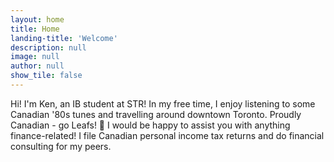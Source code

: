 ```yaml
---
layout: home
title: Home
landing-title: 'Welcome'
description: null
image: null
author: null
show_tile: false
---
```


Hi! I'm Ken, an IB student at STR! In my free time, I enjoy listening to some Canadian '80s tunes and travelling around downtown Toronto. Proudly Canadian - go Leafs! &#127809; I would be happy to assist you with anything finance-related! I file Canadian personal income tax returns and do financial consulting for my peers. 
